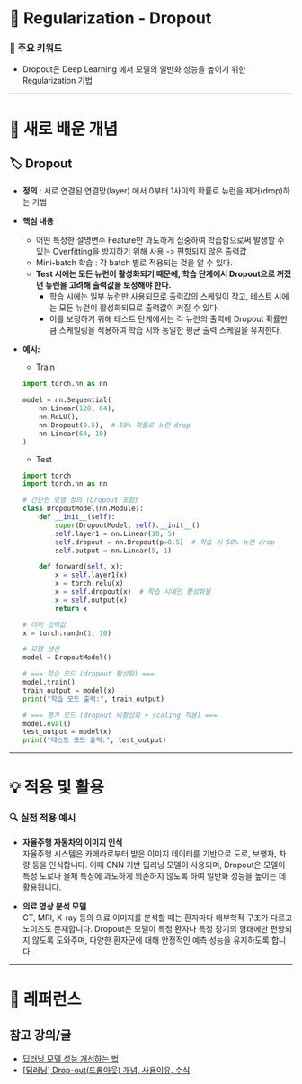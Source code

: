 # 🚀 Regularization - Dropout

### 🎯 주요 키워드

- Dropout은 Deep Learning 에서 모델의 일반화 성능을 높이기 위한 Regularization 기법

---

# 📝 새로 배운 개념

## 🏷 Dropout

- **정의** : 서로 연결된 연결망(layer) 에서 0부터 1사이의 확률로 뉴런을 제거(drop)하는 기법
- **핵심 내용**

  - 어떤 특정한 설명변수 Feature만 과도하게 집중하여 학습함으로써 발생할 수 있는 Overfitting을 방지하기 위해 사용 -> 편향되지 않은 출력값
  - Mini-batch 학습 : 각 batch 별로 적용되는 것을 알 수 있다.
  - **Test 시에는 모든 뉴런이 활성화되기 때문에, 학습 단계에서 Dropout으로 꺼졌던 뉴런을 고려해 출력값을 보정해야 한다.**
    - 학습 시에는 일부 뉴런만 사용되므로 출력값의 스케일이 작고, 테스트 시에는 모든 뉴런이 활성화되므로 출력값이 커질 수 있다.
    - 이를 보정하기 위해 테스트 단계에서는 각 뉴런의 출력에 Dropout 확률만큼 스케일링을 적용하여 학습 시와 동일한 평균 출력 스케일을 유지한다.

- **예시:**

  - Train

  ```python
  import torch.nn as nn

  model = nn.Sequential(
      nn.Linear(128, 64),
      nn.ReLU(),
      nn.Dropout(0.5),  # 50% 확률로 뉴런 drop
      nn.Linear(64, 10)
  )
  ```

  - Test

  ```python
  import torch
  import torch.nn as nn

  # 간단한 모델 정의 (Dropout 포함)
  class DropoutModel(nn.Module):
      def __init__(self):
          super(DropoutModel, self).__init__()
          self.layer1 = nn.Linear(10, 5)
          self.dropout = nn.Dropout(p=0.5)  # 학습 시 50% 뉴런 drop
          self.output = nn.Linear(5, 1)

      def forward(self, x):
          x = self.layer1(x)
          x = torch.relu(x)
          x = self.dropout(x)  # 학습 시에만 활성화됨
          x = self.output(x)
          return x

  # 더미 입력값
  x = torch.randn(1, 10)

  # 모델 생성
  model = DropoutModel()

  # === 학습 모드 (dropout 활성화) ===
  model.train()
  train_output = model(x)
  print("학습 모드 출력:", train_output)

  # === 평가 모드 (dropout 비활성화 + scaling 적용) ===
  model.eval()
  test_output = model(x)
  print("테스트 모드 출력:", test_output)
  ```

---

# 💡 적용 및 활용

### 🔍 실전 적용 예시

- **자율주행 자동차의 이미지 인식**  
  자율주행 시스템은 카메라로부터 받은 이미지 데이터를 기반으로 도로, 보행자, 차량 등을 인식합니다. 이때 CNN 기반 딥러닝 모델이 사용되며, Dropout은 모델이 특정 도로나 물체 특징에 과도하게 의존하지 않도록 하여 일반화 성능을 높이는 데 활용됩니다.

- **의료 영상 분석 모델**  
  CT, MRI, X-ray 등의 의료 이미지를 분석할 때는 환자마다 해부학적 구조가 다르고 노이즈도 존재합니다. Dropout은 모델이 특정 환자나 특정 장기의 형태에만 편향되지 않도록 도와주며, 다양한 환자군에 대해 안정적인 예측 성능을 유지하도록 합니다.

---

# 🔗 레퍼런스

## 참고 강의/글

- [딥러닝 모델 성능 개선하는 법](https://facerain.github.io/improve-dl-performance/)
- [[딥러닝] Drop-out(드롭아웃) 개념, 사용이유, 수식](https://heytech.tistory.com/127)
